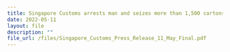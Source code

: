 ```yaml
---
title: Singapore Customs arrests man and seizes more than 1,500 cartons of duty-unpaid cigarettes
date: 2022-05-11
layout: file
description: ""
file_url: /files/Singapore_Customs_Press_Release_11_May_Final.pdf
---
```

